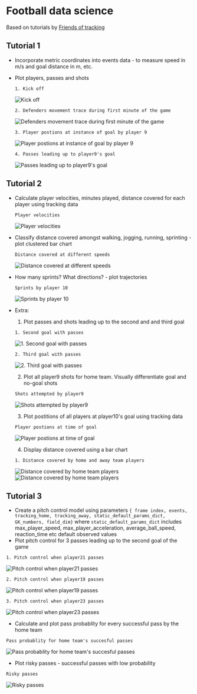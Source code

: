 # Football data science

Based on tutorials by [Friends of tracking](https://github.com/Friends-of-Tracking-Data-FoTD)

## Tutorial 1
- Incorporate metric coordinates into events data - to measure speed in m/s and goal distance in m, etc.
- Plot players, passes and shots
  
  `1. Kick off`
  
  ![Kick off](analysis-with-tracking-data/plots/player-pos-at-kick-off.png)
  
  `2. Defenders movement trace during first minute of the game`
  
  ![Defenders movement trace during first minute of the game](analysis-with-tracking-data/plots/defenders-during-first-min.png)
  
  `3. Player postions at instance of goal by player 9`
  
  ![Player postions at instance of goal by player 9](analysis-with-tracking-data/plots/all-player-pos-at-player9-goal.png)
  
  `4. Passes leading up to player9's goal`
  
  ![Passes leading up to player9's goal](analysis-with-tracking-data/plots/passing-run-to-goal-with-annotations.png)
  
  
## Tutorial 2
- Calculate player velocities, minutes played, distance covered for each player using tracking data
  
  `Player velocities`
  
  ![Player velocities](analysis-with-tracking-data/plots/frame-10000-with-player-velocities.png)
- Classify distance covered amongst walking, jogging, running, sprinting - plot clustered bar chart
  
  `Distance covered at different speeds`
  
  ![Distance covered at different speeds](analysis-with-tracking-data/plots/distance-covered-at-diff-speeds-bar.png)

- How many sprints? What directions? - plot trajectories

  `Sprints by player 10`
  
  ![Sprints by player 10](analysis-with-tracking-data/plots/player-10-sprint-plot.png)
  
- Extra:
  1. Plot passes and shots leading up to the second and and third goal
  
  `1. Second goal with passes`
  
  ![1. Second goal with passes](analysis-with-tracking-data/plots/second-goal-w-passes.png)
  
  `2. Third goal with passes`
  
  ![2. Third goal with passes](analysis-with-tracking-data/plots/third-goal-w-passes.png)
  
  2. Plot all player9 shots for home team. Visually differentiate goal and no-goal shots
  
  `Shots attempted by player9`
  
  ![Shots attempted by player9](analysis-with-tracking-data/plots/home-player9-shots.png)
  
  3. Plot postitions of all players at player10's goal using tracking data
  
  `Player postions at time of goal`
  
  ![Player postions at time of goal](analysis-with-tracking-data/plots/all-player-pos-at-player9-goal.png)
  
  4. Display distance covered using a bar chart
  
  `1. Distance covered by home and away team players`
  
  ![Distance covered by home team players](analysis-with-tracking-data/plots/distance-covered-home.png)
  ![Distance covered by home team players](analysis-with-tracking-data/plots/distance-covered-away.png)

 
## Tutorial 3
 - Create a pitch control model using parameters `{ frame index, events, tracking_home, tracking_away, static_default_params_dict, GK_numbers, field_dim}` 
    where `static_default_params_dict` includes max_player_speed, max_player_acceleration, average_ball_speed, reaction_time  etc default observed values
 - Plot pitch control for 3 passes leading up to the second goal of the game
 
 `1. Pitch control when player21 passes`
 
 ![Pitch control when player21 passes](analysis-with-tracking-data/plots/t3-pc-at-player21-pass.png)
 
 `2. Pitch control when player19 passes`
 
 ![Pitch control when player19 passes](analysis-with-tracking-data/plots/t3-pc-at-player19-pass.png)
  
 `3. Pitch control when player23 passes`
  
 ![Pitch control when player23 passes](analysis-with-tracking-data/plots/t3-pc-at-player23-pass.png)
   
 - Calculate and plot pass probablity for every successful pass by the home team
 
 `Pass probablity for home team's succesful passes`
 
 ![Pass probablity for home team's succesful passes](analysis-with-tracking-data/plots/t3-pass-attempted-vs-pass-prob.png)
 
 - Plot risky passes - successful passes with low probability
 
 `Risky passes`
 
 ![Risky passes](analysis-with-tracking-data/plots/t3-risky-passes.png)
   
    
